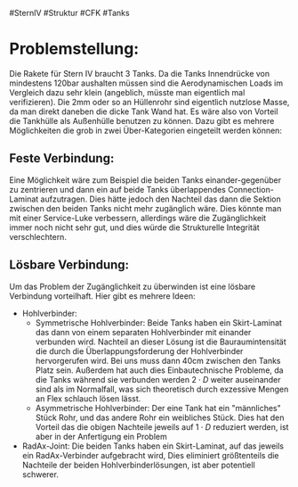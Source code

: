 
#SternIV #Struktur #CFK #Tanks 

# Problemstellung:

Die Rakete für Stern IV braucht 3 Tanks. Da die Tanks Innendrücke von mindestens 120bar aushalten müssen sind die Aerodynamischen Loads im Vergleich dazu sehr klein (angeblich, müsste man eigentlich mal verifizieren). Die 2mm oder so an Hüllenrohr sind eigentlich nutzlose Masse, da man direkt daneben die dicke Tank Wand hat. Es wäre also von Vorteil die Tankhülle als Außenhülle benutzen zu können. Dazu gibt es mehrere Möglichkeiten die grob in zwei Über-Kategorien eingeteilt werden können:

## Feste Verbindung:

Eine Möglichkeit wäre zum Beispiel die beiden Tanks einander-gegenüber zu zentrieren und dann ein auf beide Tanks überlappendes Connection-Laminat aufzutragen. Dies hätte jedoch den Nachteil das dann die Sektion zwischen den beiden Tanks nicht mehr zugänglich wäre. Dies könnte man mit einer Service-Luke verbessern, allerdings wäre die Zugänglichkeit immer noch nicht sehr gut, und dies würde die Strukturelle Integrität verschlechtern.

## Lösbare Verbindung:

Um das Problem der Zugänglichkeit zu überwinden ist eine lösbare Verbindung vorteilhaft. Hier gibt es mehrere Ideen:
- Hohlverbinder:
	- Symmetrische Hohlverbinder: Beide Tanks haben ein Skirt-Laminat das dann von einem separaten Hohlverbinder mit einander verbunden wird. Nachteil an dieser Lösung ist die Bauraumintensität die durch die Überlappungsforderung der Hohlverbinder hervorgerufen wird. Bei uns muss dann 40cm zwischen den Tanks Platz sein. Außerdem hat auch dies Einbautechnische Probleme, da die Tanks während sie verbunden werden $2 \cdot D$ weiter auseinander sind als im Normalfall, was sich theoretisch durch exzessive Mengen an Flex schlauch lösen lässt.
	- Asymmetrische Hohlverbinder: Der eine Tank hat ein "männliches" Stück Rohr, und das andere Rohr ein weibliches Stück. Dies hat den Vorteil das die obigen Nachteile jeweils auf $1 \cdot D$ reduziert werden, ist aber in der Anfertigung ein Problem
- RadAx-Joint: Die beiden Tanks haben ein Skirt-Laminat, auf das jeweils ein RadAx-Verbinder aufgebracht wird, Dies eliminiert größtenteils die Nachteile der beiden Hohlverbinderlösungen, ist aber potentiell schwerer.